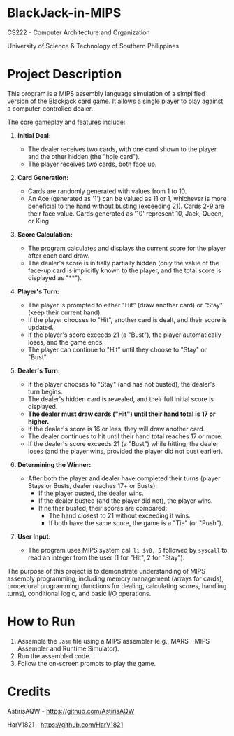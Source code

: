# BlackJack-in-MIPS
CS222 - Computer Architecture and Organization

University of Science & Technology of Southern Philippines

# Project Description
This program is a MIPS assembly language simulation of a simplified version of the Blackjack card game. It allows a single player to play against a computer-controlled dealer.

The core gameplay and features include:

1.  **Initial Deal:**
    *   The dealer receives two cards, with one card shown to the player and the other hidden (the "hole card").
    *   The player receives two cards, both face up.

2.  **Card Generation:**
    *   Cards are randomly generated with values from 1 to 10.
    *   An Ace (generated as '1') can be valued as 11 or 1, whichever is more beneficial to the hand without busting (exceeding 21). Cards 2-9 are their face value. Cards generated as '10' represent 10, Jack, Queen, or King.

3.  **Score Calculation:**
    *   The program calculates and displays the current score for the player after each card draw.
    *   The dealer's score is initially partially hidden (only the value of the face-up card is implicitly known to the player, and the total score is displayed as "**").

4.  **Player's Turn:**
    *   The player is prompted to either "Hit" (draw another card) or "Stay" (keep their current hand).
    *   If the player chooses to "Hit", another card is dealt, and their score is updated.
    *   If the player's score exceeds 21 (a "Bust"), the player automatically loses, and the game ends.
    *   The player can continue to "Hit" until they choose to "Stay" or "Bust".

5.  **Dealer's Turn:**
    *   If the player chooses to "Stay" (and has not busted), the dealer's turn begins.
    *   The dealer's hidden card is revealed, and their full initial score is displayed.
    *   **The dealer must draw cards ("Hit") until their hand total is 17 or higher.**
    *   If the dealer's score is 16 or less, they will draw another card.
    *   The dealer continues to hit until their hand total reaches 17 or more.
    *   If the dealer's score exceeds 21 (a "Bust") while hitting, the dealer loses (and the player wins, provided the player did not bust earlier).

6.  **Determining the Winner:**
    *   After both the player and dealer have completed their turns (player Stays or Busts, dealer reaches 17+ or Busts):
        *   If the player busted, the dealer wins.
        *   If the dealer busted (and the player did not), the player wins.
        *   If neither busted, their scores are compared:
            *   The hand closest to 21 without exceeding it wins.
            *   If both have the same score, the game is a "Tie" (or "Push").

7.  **User Input:**
    *   The program uses MIPS system call `li $v0, 5` followed by `syscall` to read an integer from the user (1 for "Hit", 2 for "Stay").

The purpose of this project is to demonstrate understanding of MIPS assembly programming, including memory management (arrays for cards), procedural programming (functions for dealing, calculating scores, handling turns), conditional logic, and basic I/O operations.

# How to Run
1.  Assemble the `.asm` file using a MIPS assembler (e.g., MARS - MIPS Assembler and Runtime Simulator).
2.  Run the assembled code.
3.  Follow the on-screen prompts to play the game.

# Credits
AstirisAQW - https://github.com/AstirisAQW

HarV1821 - https://github.com/HarV1821